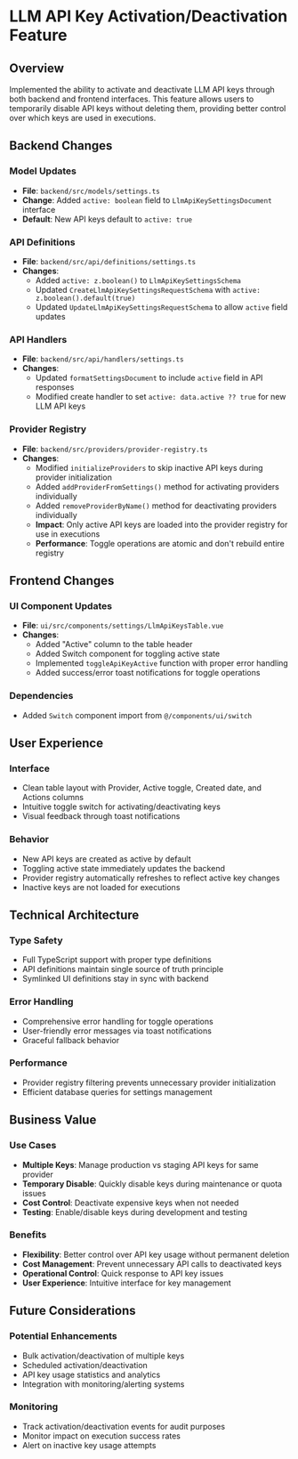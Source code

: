# LLM API Key Activation/Deactivation Feature

## Overview
Implemented the ability to activate and deactivate LLM API keys through both backend and frontend interfaces. This feature allows users to temporarily disable API keys without deleting them, providing better control over which keys are used in executions.

## Backend Changes

### Model Updates
- **File**: `backend/src/models/settings.ts`
- **Change**: Added `active: boolean` field to `LlmApiKeySettingsDocument` interface
- **Default**: New API keys default to `active: true`

### API Definitions
- **File**: `backend/src/api/definitions/settings.ts`
- **Changes**:
  - Added `active: z.boolean()` to `LlmApiKeySettingsSchema`
  - Updated `CreateLlmApiKeySettingsRequestSchema` with `active: z.boolean().default(true)`
  - Updated `UpdateLlmApiKeySettingsRequestSchema` to allow `active` field updates

### API Handlers
- **File**: `backend/src/api/handlers/settings.ts`
- **Changes**:
  - Updated `formatSettingsDocument` to include `active` field in API responses
  - Modified create handler to set `active: data.active ?? true` for new LLM API keys

### Provider Registry
- **File**: `backend/src/providers/provider-registry.ts`
- **Changes**:
  - Modified `initializeProviders` to skip inactive API keys during provider initialization
  - Added `addProviderFromSettings()` method for activating providers individually
  - Added `removeProviderByName()` method for deactivating providers individually
  - **Impact**: Only active API keys are loaded into the provider registry for use in executions
  - **Performance**: Toggle operations are atomic and don't rebuild entire registry

## Frontend Changes

### UI Component Updates
- **File**: `ui/src/components/settings/LlmApiKeysTable.vue`
- **Changes**:
  - Added "Active" column to the table header
  - Added Switch component for toggling active state
  - Implemented `toggleApiKeyActive` function with proper error handling
  - Added success/error toast notifications for toggle operations

### Dependencies
- Added `Switch` component import from `@/components/ui/switch`

## User Experience

### Interface
- Clean table layout with Provider, Active toggle, Created date, and Actions columns
- Intuitive toggle switch for activating/deactivating keys
- Visual feedback through toast notifications

### Behavior
- New API keys are created as active by default
- Toggling active state immediately updates the backend
- Provider registry automatically refreshes to reflect active key changes
- Inactive keys are not loaded for executions

## Technical Architecture

### Type Safety
- Full TypeScript support with proper type definitions
- API definitions maintain single source of truth principle
- Symlinked UI definitions stay in sync with backend

### Error Handling
- Comprehensive error handling for toggle operations
- User-friendly error messages via toast notifications
- Graceful fallback behavior

### Performance
- Provider registry filtering prevents unnecessary provider initialization
- Efficient database queries for settings management

## Business Value

### Use Cases
- **Multiple Keys**: Manage production vs staging API keys for same provider
- **Temporary Disable**: Quickly disable keys during maintenance or quota issues
- **Cost Control**: Deactivate expensive keys when not needed
- **Testing**: Enable/disable keys during development and testing

### Benefits
- **Flexibility**: Better control over API key usage without permanent deletion
- **Cost Management**: Prevent unnecessary API calls to deactivated keys
- **Operational Control**: Quick response to API key issues
- **User Experience**: Intuitive interface for key management

## Future Considerations

### Potential Enhancements
- Bulk activation/deactivation of multiple keys
- Scheduled activation/deactivation
- API key usage statistics and analytics
- Integration with monitoring/alerting systems

### Monitoring
- Track activation/deactivation events for audit purposes
- Monitor impact on execution success rates
- Alert on inactive key usage attempts
